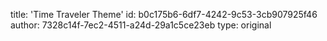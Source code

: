 title: 'Time Traveler Theme'
id: b0c175b6-6df7-4242-9c53-3cb907925f46
author: 7328c14f-7ec2-4511-a24d-29a1c5ce23eb
type: original
